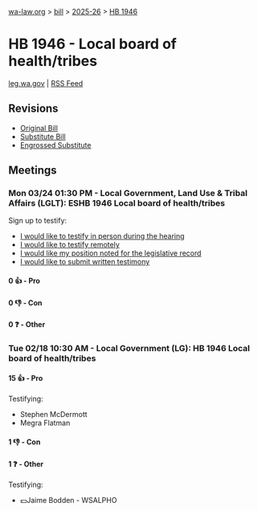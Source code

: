 [wa-law.org](/) > [bill](/bill/) > [2025-26](/bill/2025-26/) > [HB 1946](/bill/2025-26/hb/1946/)

# HB 1946 - Local board of health/tribes
[leg.wa.gov](https://app.leg.wa.gov/billsummary?BillNumber=1946&Year=2025&Initiative=false) | [RSS Feed](./rss.xml)

## Revisions
* [Original Bill](1/)
* [Substitute Bill](S/)
* [Engrossed Substitute](S.E/)

## Meetings
### Mon 03/24 01:30 PM - Local Government, Land Use & Tribal Affairs (LGLT): ESHB 1946 Local board of health/tribes
Sign up to testify:
* [I would like to testify in person during the hearing](https://app.leg.wa.gov/csi/Testifier/Add?chamber=House&mId=33185&aId=166335&caId=26668&tId=1)
* [I would like to testify remotely](https://app.leg.wa.gov/csi/Testifier/Add?chamber=House&mId=33185&aId=166335&caId=26668&tId=2)
* [I would like my position noted for the legislative record](https://app.leg.wa.gov/csi/Testifier/Add?chamber=House&mId=33185&aId=166335&caId=26668&tId=3)
* [I would like to submit written testimony](https://app.leg.wa.gov/csi/Testifier/Add?chamber=House&mId=33185&aId=166335&caId=26668&tId=4)

#### 0 👍 - Pro

#### 0 👎 - Con

#### 0 ❓ - Other

### Tue 02/18 10:30 AM - Local Government (LG): HB 1946 Local board of health/tribes
#### 15 👍 - Pro
Testifying:
* Stephen McDermott
* Megra Flatman

#### 1 👎 - Con

#### 1 ❓ - Other
Testifying:
* 💵Jaime Bodden - WSALPHO

